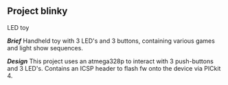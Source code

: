 ## Project blinky

LED toy

***Brief***
Handheld toy with 3 LED's and 3 buttons, containing various games and light show sequences.

***Design***
This project uses an atmega328p to interact with 3 push-buttons and 3 LED's.
Contains an ICSP header to flash fw onto the device via PICkit 4.